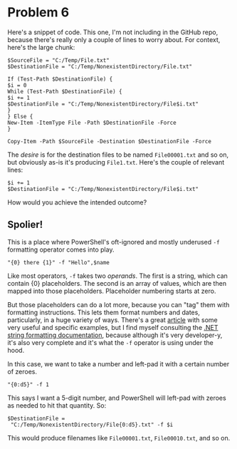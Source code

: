 # Problem 6
Here's a snippet of code. This one, I'm not including in the GitHub repo, because there's really only a couple of lines to worry about. For context, here's the large chunk:

```
$SourceFile = "C:/Temp/File.txt"
$DestinationFile = "C:/Temp/NonexistentDirectory/File.txt"

If (Test-Path $DestinationFile) {
$i = 0
While (Test-Path $DestinationFile) {
$i += 1
$DestinationFile = "C:/Temp/NonexistentDirectory/File$i.txt"
}
} Else {
New-Item -ItemType File -Path $DestinationFile -Force
}

Copy-Item -Path $SourceFile -Destination $DestinationFile -Force
```

The _desire_ is for the destination files to be named `File00001.txt` and so on, but obviously as-is it's producing `File1.txt`. Here's the couple of relevant lines:

```
$i += 1
$DestinationFile = "C:/Temp/NonexistentDirectory/File$i.txt"
```

How would you achieve the intended outcome?

## Spolier!
This is a place where PowerShell's oft-ignored and mostly underused `-f` formatting operator comes into play. 

```
"{0} there {1}" -f "Hello",$name
```

Like most operators, `-f` takes two _operands_. The first is a string, which can contain {0} placeholders. The second is an array of values, which are then mapped into those placeholders. Placeholder numbering starts at zero. 

But those placeholders can do a lot more, because you can "tag" them with formatting instructions. This lets them format numbers and dates, particularly, in a huge variety of ways. There's a great [article](https://social.technet.microsoft.com/wiki/contents/articles/7855.powershell-using-the-f-format-operator.aspx) with some very useful and specific examples, but I find myself consulting the [.NET string formatting documentation](https://msdn.microsoft.com/en-us/library/system.string.format(v=vs.110).aspx), because although it's very developer-y, it's also very complete and it's what the `-f` operator is using under the hood.

In this case, we want to take a number and left-pad it with a certain number of zeroes.  

```
"{0:d5}" -f 1 
```

This says I want a 5-digit number, and PowerShell will left-pad with zeroes as needed to hit that quantity.  So:

```
$DestinationFile = 
 "C:/Temp/NonexistentDirectory/File{0:d5}.txt" -f $i
```

This would produce filenames like `File00001.txt`, `File00010.txt`, and so on.
